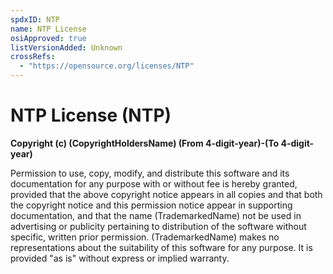 ```yaml
---
spdxID: NTP
name: NTP License
osiApproved: true
listVersionAdded: Unknown
crossRefs: 
  - "https://opensource.org/licenses/NTP"
---
```


# NTP License (NTP)

**Copyright (c) (CopyrightHoldersName) (From 4-digit-year)-(To 4-digit-year)**

Permission to use, copy, modify, and distribute this software and its documentation for any purpose with or without fee is hereby granted, provided that the above copyright notice appears in all copies and that both the copyright notice and this permission notice appear in supporting documentation, and that the name (TrademarkedName) not be used in advertising or publicity pertaining to distribution of the software without specific, written prior permission. (TrademarkedName) makes no representations about the suitability of this software for any purpose. It is provided "as is" without express or implied warranty.
